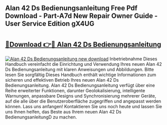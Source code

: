## Alan 42 Ds Bedienungsanleitung Free Pdf Download - Part-A7d New Repair Owner Guide - User Service Edition gX4UG

# <h2><a href="http://df157k.blite.top/?on=Alan+42+Ds+Bedienungsanleitung">🔗Download 👉🔴 Alan 42 Ds Bedienungsanleitung</a></h2>

[![Alan 42 Ds Bedienungsanleitung new download](https://i.imgur.com/lujVjoI.png)](http://df157k.blite.top/?on=Alan+42+Ds+Bedienungsanleitung)
Inbetriebnahme Dieses Handbuch vereinfacht die Einrichtung und Verwendung Ihres neuen Alan 42 Ds Bedienungsanleitung mit klaren Anweisungen und Abbildungen. Bitte lesen Sie sorgfältig Dieses Handbuch enthält wichtige Informationen zum sicheren und effektiven Betrieb Ihres neuen Alan 42 Ds Bedienungsanleitung. Alan 42 Ds Bedienungsanleitung verfügt über eine Reihe erweiterter Funktionen, darunter Geolokalisierung, intelligente Warnungen, anpassbare Designs und Synchronisierung mehrerer Geräte, auf die alle über die Benutzeroberfläche zugegriffen und angepasst werden können. Lass uns anfangen! Kontaktieren Sie uns noch heute und lassen Sie uns Ihnen helfen, das Beste aus Ihrem neuen Alan 42 Ds BedienungsanleitungD zu machen.
